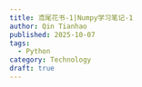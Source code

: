 ```yaml
---
title: 鸢尾花书-1|Numpy学习笔记-1
author: Qin Tianhao
published: 2025-10-07
tags:
  - Python
category: Technology
draft: true
---
```

